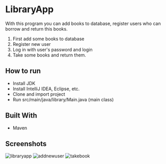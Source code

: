 # LibraryApp 
With this program you can add books to database, register users who can borrow and return this books.
1. First add some books to database
2. Register new user
3. Log in with user's password and login
4. Take some books and return them.

## How to run 
* Install JDK
* Install IntelliJ IDEA, Eclipse, etc.
* Clone and import project
* Run src/main/java/library/Main.java (main class)

## Built With
* Maven

## Screenshots 
![libraryapp](https://user-images.githubusercontent.com/20031417/34885146-bb40caea-f7c7-11e7-888d-69037f63bf4a.jpg)
![addnewuser](https://user-images.githubusercontent.com/20031417/34885149-be5ea58a-f7c7-11e7-94ad-e3d90b690883.jpg)
![takebook](https://user-images.githubusercontent.com/20031417/34885151-c0829394-f7c7-11e7-8001-4a5c60a7f03a.jpg)


